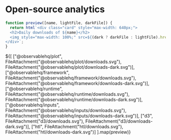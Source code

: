 # Open-source analytics

```js
function preview([name, lightFile, darkFile]) {
  return html`<div class="card" style="max-width: 640px;">
  <h2>Daily downloads of ${name}</h2>
  <img style="max-width: 100%;" src=${(dark ? darkFile : lightFile).href}>
</div>`;
}
```

${[
  ["@observablehq/plot", FileAttachment("@observablehq/plot/downloads.svg"), FileAttachment("@observablehq/plot/downloads-dark.svg")],
  ["@observablehq/framework", FileAttachment("@observablehq/framework/downloads.svg"), FileAttachment("@observablehq/framework/downloads-dark.svg")],
  ["@observablehq/runtime", FileAttachment("@observablehq/runtime/downloads.svg"), FileAttachment("@observablehq/runtime/downloads-dark.svg")],
  ["@observablehq/inputs", FileAttachment("@observablehq/inputs/downloads.svg"), FileAttachment("@observablehq/inputs/downloads-dark.svg")],
  ["d3", FileAttachment("d3/downloads.svg"), FileAttachment("d3/downloads-dark.svg")],
  ["htl", FileAttachment("htl/downloads.svg"), FileAttachment("htl/downloads-dark.svg")]
].map(preview)}
